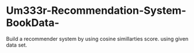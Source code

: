 # Um333r-Recommendation-System-BookData-
Build a recommender system by using cosine simillarties score. using given data set.
